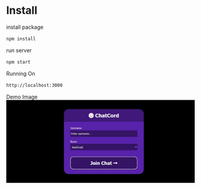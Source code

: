 # Install
install package 
```bash
npm install
```

run server
```bash
npm start
```

Running On 
```bash
http://localhost:3000
```

Demo Image
![Employee data](./demo.JPG)